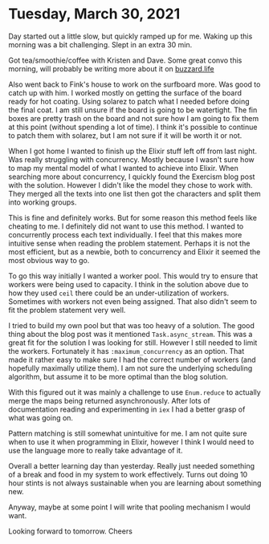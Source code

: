 # Tuesday, March 30, 2021

Day started out a little slow, but quickly ramped up for me. Waking up this
morning was a bit challenging. Slept in an extra 30 min.

Got tea/smoothie/coffee with Kristen and Dave. Some great convo this morning,
will probably be writing more about it on [buzzard.life](buzzard.life)

Also went back to Fink's house to work on the surfboard more. Was good to catch
up with him. I worked mostly on getting the surface of the board ready for hot
coating. Using solarez to patch what I needed before doing the final coat.
I am still unsure if the board is going to be watertight. The fin boxes
are pretty trash on the board and not sure how I am going to fix them 
at this point (without spending a lot of time). I think it's possible to
continue to patch them with solarez, but I am not sure if it will be worth
it or not.

When I got home I wanted to finish up the Elixir stuff left off from last night.
Was really struggling with concurrency. Mostly because I wasn't sure how to map
my mental model of what I wanted to achieve into Elixir. When searching more about
concurrency, I quickly found the Exercism blog post with the solution. However I 
didn't like the model they chose to work with. They merged all the texts into 
one list then got the characters and split them into working groups.

This is fine and definitely works. But for some reason this method feels like 
cheating to me. I definitely did not want to use this method. I wanted to 
concurrently process each text individually. I feel that this makes more 
intuitive sense when reading the problem statement. Perhaps it is not
the most efficient, but as a newbie, both to concurrency and Elixir
it seemed the most obvious way to go. 

To go this way initially I wanted a worker pool. This would try to ensure
that workers were being used to capacity. I think in the solution above 
due to how they used `ceil` there could be an under-utilization of workers.
Sometimes with workers not even being assigned. That also didn't seem to fit
the problem statement very well.

I tried to build my own pool but that was too heavy of a solution. The good
thing about the blog post was it mentioned `Task.async_stream`. This was
a great fit for the solution I was looking for still. However I still needed
to limit the workers. Fortunately it has `:maximum_concurrency` as an option.
That made it rather easy to make sure I had the correct number of workers
(and hopefully maximally utilize them). I am not sure the underlying scheduling
algorithm, but assume it to be more optimal than the blog solution.

With this figured out it was mainly a challenge to use `Enum.reduce` to actually
merge the maps being returned asynchronously. After lots of documentation reading
and experimenting in `iex` I had a better grasp of what was going on. 

Pattern matching is still somewhat unintuitive for me. I am not quite sure when
to use it when programming in Elixir, however I think I would need to use the 
language more to really take advantage of it.

Overall a better learning day than yesterday. Really just needed something of
a break and food in my system to work effectively. Turns out doing 10 hour
stints is not always sustainable when you are learning about something new.

Anyway, maybe at some point I will write that pooling mechanism I would want.

Looking forward to tomorrow. Cheers